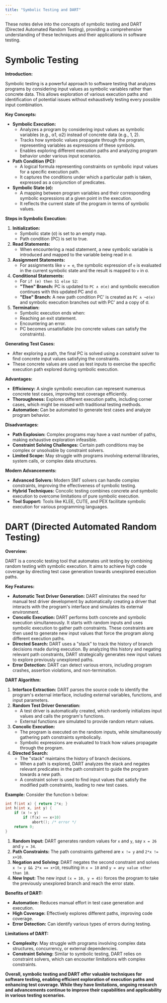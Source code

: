 ```yaml
---
title: "Symbolic Testing and DART"
---
```


These notes delve into the concepts of symbolic testing and DART (Directed Automated Random Testing), providing a comprehensive understanding of these techniques and their applications in software testing.

# Symbolic Testing

**Introduction:**

Symbolic testing is a powerful approach to software testing that analyzes programs by considering input values as symbolic variables rather than concrete data. This allows exploration of various execution paths and identification of potential issues without exhaustively testing every possible input combination.

**Key Concepts:**

* **Symbolic Execution:**
    * Analyzes a program by considering input values as symbolic variables (e.g., α1, α2) instead of concrete data (e.g., 1, 2).
    * Tracks how symbolic values propagate through the program, representing variables as expressions of these symbols.
    * Enables exploring different execution paths and analyzing program behavior under various input scenarios.
* **Path Condition (PC):**
    * A logical formula representing constraints on symbolic input values for a specific execution path.
    * It captures the conditions under which a particular path is taken, expressed as a conjunction of predicates.
* **Symbolic State (σ):**
    * A mapping between program variables and their corresponding symbolic expressions at a given point in the execution.
    * It reflects the current state of the program in terms of symbolic values.

**Steps in Symbolic Execution:**

1. **Initialization:**
    * Symbolic state (σ) is set to an empty map.
    * Path condition (PC) is set to true.
2. **Read Statements:**
    * When encountering a read statement, a new symbolic variable is introduced and mapped to the variable being read in σ.
3. **Assignment Statements:**
    * For assignments like `v = e`, the symbolic expression of `e` is evaluated in the current symbolic state and the result is mapped to `v` in σ.
4. **Conditional Statements:**
    * For `if (e) then S1 else S2`:
    * **"Then" Branch:** PC is updated to `PC ∧ σ(e)` and symbolic execution continues with this updated PC and σ.
    * **"Else" Branch:** A new path condition PC' is created as `PC ∧ ¬σ(e)` and symbolic execution branches out with PC' and a copy of σ.
5. **Termination:**
    * Symbolic execution ends when:
    * Reaching an exit statement.
    * Encountering an error.
    * PC becomes unsatisfiable (no concrete values can satisfy the constraints).

**Generating Test Cases:**

* After exploring a path, the final PC is solved using a constraint solver to find concrete input values satisfying the constraints.
* These concrete values are used as test inputs to exercise the specific execution path explored during symbolic execution.

**Advantages:**

* **Efficiency:** A single symbolic execution can represent numerous concrete test cases, improving test coverage efficiently.
* **Thoroughness:** Explores different execution paths, including corner cases, which might be missed with traditional testing methods.
* **Automation:** Can be automated to generate test cases and analyze program behavior.

**Disadvantages:**

* **Path Explosion:** Complex programs may have a vast number of paths, making exhaustive exploration infeasible.
* **Constraint Solving Challenges:** Certain path conditions may be complex or unsolvable by constraint solvers.
* **Limited Scope:** May struggle with programs involving external libraries, system calls, or complex data structures.

**Modern Advancements:**

* **Advanced Solvers:** Modern SMT solvers can handle complex constraints, improving the effectiveness of symbolic testing.
* **Hybrid Techniques:** Concolic testing combines concrete and symbolic execution to overcome limitations of pure symbolic execution.
* **Tool Support:** Tools like KLEE, CUTE, and PEX facilitate symbolic execution for various programming languages.

# DART (Directed Automated Random Testing)

**Overview:**

DART is a concolic testing tool that automates unit testing by combining random testing with symbolic execution. It aims to achieve high code coverage by directing test case generation towards unexplored execution paths.

**Key Features:**

* **Automatic Test Driver Generation:** DART eliminates the need for manual test driver development by automatically creating a driver that interacts with the program's interface and simulates its external environment.
* **Concolic Execution:** DART performs both concrete and symbolic execution simultaneously. It starts with random inputs and uses symbolic execution to gather path constraints. These constraints are then used to generate new input values that force the program along different execution paths.
* **Directed Search:** DART uses a "stack" to track the history of branch decisions made during execution. By analyzing this history and negating relevant path constraints, DART strategically generates new input values to explore previously unexplored paths.
* **Error Detection:** DART can detect various errors, including program crashes, assertion violations, and non-termination.

**DART Algorithm:**

1. **Interface Extraction:** DART parses the source code to identify the program's external interface, including external variables, functions, and input parameters.
2. **Random Test Driver Generation:**
    * A test driver is automatically created, which randomly initializes input values and calls the program's functions.
    * External functions are simulated to provide random return values.
3. **Concolic Execution:**
    * The program is executed on the random inputs, while simultaneously gathering path constraints symbolically.
    * Symbolic expressions are evaluated to track how values propagate through the program.
4. **Directed Search:**
    * The "stack" maintains the history of branch decisions.
    * When a path is explored, DART analyzes the stack and negates relevant predicates in the path constraint to guide the program towards a new path.
    * A constraint solver is used to find input values that satisfy the modified path constraints, leading to new test cases.

**Example:**
Consider the function `h` below:

```c
int f(int x) { return 2*x; }
int h(int x, int y) {
    if (x != y)
        if (f(x) == x+10)
            abort(); /* error */
    return 0;
}
```

1. **Random Input:** DART generates random values for `x` and `y`, say `x = 26` and `y = 34`.
2. **Path Constraints:** The path constraints gathered are `x != y` and `2*x != x+10`.
3. **Negation and Solving:** DART negates the second constraint and solves `x != y && 2*x == x+10`, resulting in `x = 10` and `y = any value other than 10`.
4. **New Input:** The new input `(x = 10, y = 45)` forces the program to take the previously unexplored branch and reach the error state.

**Benefits of DART:**

* **Automation:** Reduces manual effort in test case generation and execution.
* **High Coverage:** Effectively explores different paths, improving code coverage.
* **Error Detection:** Can identify various types of errors during testing.

**Limitations of DART:**

* **Complexity:** May struggle with programs involving complex data structures, concurrency, or external dependencies.
* **Constraint Solving:** Similar to symbolic testing, DART relies on constraint solvers, which can encounter limitations with complex constraints.

**Overall, symbolic testing and DART offer valuable techniques for software testing, enabling efficient exploration of execution paths and enhancing test coverage. While they have limitations, ongoing research and advancements continue to improve their capabilities and applicability in various testing scenarios.**